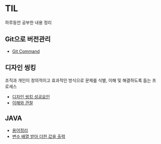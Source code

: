 # TIL
  하루동안 공부한 내용 정리
## Git으로 버전관리 
* [Git Command](./12.31.txt)

## 디자인 씽킹
  조직과 개인이 창의적이고 효과적인 방식으로 문제를 식별, 이해 및 해결하도록 돕는 프로세스
* [디자인 씽킹 성공요인](./01.02.md)
* [이해와 관찰](./이해와관찰_자료.xlsx)
  
## JAVA
* [용어정리](./정의.md)
* [변수 배열 받아 더한 값을 출력](./01.03코드.md)
  
